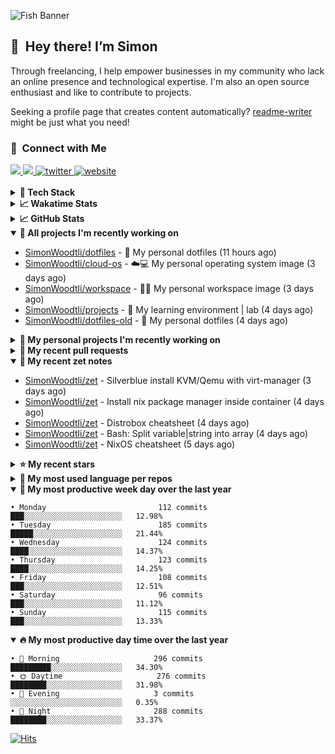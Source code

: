![Fish Banner](assets/fish.webp)

## 👋 &nbsp;Hey there! I’m Simon

Through freelancing, I help empower businesses in my community who lack
an online presence and technological expertise. I'm also an open source
enthusiast and like to contribute to projects.

Seeking a profile page that creates content automatically?
[readme-writer] might be just what you need!

### 🤝 &nbsp;Connect with Me

<div align="left">
<a href="https://linkedin.com/in/simonwoodtli" target="_blank">
<img src="https://img.shields.io/badge/linkedin-1E77B5?style=for-the-badge&logo=linkedin&logoColor=white alt=linkedin" />
</a>
<a href="https://github.com/simonwoodtli" target="_blank">
<img src="https://img.shields.io/badge/github-24292E?style=for-the-badge&logo=github&logoColor=white alt=github" />
</a>
<a href="https://twitter.com/simonwoodtlidev" target="_blank">
<img src="https://img.shields.io/badge/twitter-26a7de?style=for-the-badge&logo=twitter&logoColor=white" alt="twitter"/>
</a>
<a href="https://simonwoodtli.com" target="_blank">
<img src="https://img.shields.io/badge/website-E2925F?style=for-the-badge&logo=google-chrome&logoColor=white" alt="website"/>
</a>
</div>
<br/>


<details>
  <summary><b>🧰 Tech Stack</b></summary>
  <div align="center">

  ![JavaScript](https://img.shields.io/badge/-JavaScript-333333?style=flat&logo=javascript)&nbsp;
  ![HTML](https://img.shields.io/badge/-HTML-333333?style=flat&logo=HTML5)&nbsp;
  ![CSS](https://img.shields.io/badge/-CSS-333333?style=flat&logo=CSS3&logoColor=1572B6)&nbsp;
  ![Shell](https://img.shields.io/badge/-Bash-333333?style=flat&logo=shell)&nbsp;
  ![Python](https://img.shields.io/badge/-Python-333333?style=flat&logo=python)&nbsp;
  ![Go](https://img.shields.io/badge/-Go-333333?style=flat&logo=go)&nbsp;
  ![PostgreSQL](https://img.shields.io/badge/-PostgreSQL-333333?style=flat&logo=postgresql)&nbsp;
  ![MongoDB](https://img.shields.io/badge/-MongoDB-333333?style=flat&logo=mongodb)
  ![Node.js](https://img.shields.io/badge/-Node.js-333333?style=flat&logo=node.js)&nbsp;
  ![Bootstrap](https://img.shields.io/badge/-Bootstrap-333333?style=flat&logo=bootstrap&logoColor=563D7C)&nbsp;
  ![Git](https://img.shields.io/badge/-Git-333333?style=flat&logo=git)&nbsp;
  ![GitHub Actions](https://img.shields.io/badge/-GitHub%20Actions-333333?style=flat&logo=github)&nbsp;
  ![Docker](https://img.shields.io/badge/-Docker-333333?style=flat&logo=docker)&nbsp;
  ![Markdown](https://img.shields.io/badge/-Markdown-333333?style=flat&logo=markdown)&nbsp;
  ![Vim](https://img.shields.io/badge/-Vim-333333?style=flat&logo=vim)&nbsp;
  ![Linux](https://img.shields.io/badge/-Linux-333333?style=flat&logo=linux)&nbsp;
  </div>
</details>

<details>
  <summary><b>📈 Wakatime Stats</b></summary>
  <p align="center"><a href="https://wakatime.com/@SimonWoodtli">
  <img align="center" width="400" height="300" src="https://wakatime.com/share/@SimonWoodtli/7761bcef-e104-47d9-912a-dfd6bf08868b.svg" />
  </a>
  <a href="https://wakatime.com/@SimonWoodtli">
  <img align="center" width="400" height="300" src="https://wakatime.com/share/@SimonWoodtli/341953df-6a40-47b7-8220-ace4eabe0a17.svg" />
  </a></p>

  <h4><b>💬 I've been working with the following languages over the last 7 days</b></h4>

```
• Markdown                       10 hrs 35 mins                 ██████████░░░░░░░░░░░░░░░   39.02%
• Cheetah                        6 hrs 42 mins                  ██████░░░░░░░░░░░░░░░░░░░   24.7%
• sh                             4 hrs 57 mins                  █████░░░░░░░░░░░░░░░░░░░░   18.28%
• Bash                           1 hr 55 mins                   ██░░░░░░░░░░░░░░░░░░░░░░░   7.12%
• YAML                           1 hr 8 mins                    █░░░░░░░░░░░░░░░░░░░░░░░░   4.22%
• Other                          53 mins                        █░░░░░░░░░░░░░░░░░░░░░░░░   3.28%
• gitconfig                      19 mins                        ░░░░░░░░░░░░░░░░░░░░░░░░░   1.2%
• Smarty                         16 mins                        ░░░░░░░░░░░░░░░░░░░░░░░░░   0.99%
• TOML                           8 mins                         ░░░░░░░░░░░░░░░░░░░░░░░░░   0.54%
• Text                           5 mins                         ░░░░░░░░░░░░░░░░░░░░░░░░░   0.36%
• conf                           3 mins                         ░░░░░░░░░░░░░░░░░░░░░░░░░   0.19%
• JSON                           1 min                          ░░░░░░░░░░░░░░░░░░░░░░░░░   0.08%
• Vim Script                     0 secs                         ░░░░░░░░░░░░░░░░░░░░░░░░░   0.03%
```

  <h4>👷 I've been working on the following projects over the last 7 days</h4>

```
• chezmoi                        8 hrs 5 mins                   ███████░░░░░░░░░░░░░░░░░░   29.78%
• zet                            7 hrs 45 mins                  ███████░░░░░░░░░░░░░░░░░░   28.54%
• readme-writer                  3 hrs 50 mins                  ████░░░░░░░░░░░░░░░░░░░░░   14.14%
• cmd-zet                        1 hr 49 mins                   ██░░░░░░░░░░░░░░░░░░░░░░░   6.74%
• Unknown Project                1 hr 47 mins                   ██░░░░░░░░░░░░░░░░░░░░░░░   6.57%
• silverblue-os                  1 hr 14 mins                   █░░░░░░░░░░░░░░░░░░░░░░░░   4.59%
• Private                        1 hr 11 mins                   █░░░░░░░░░░░░░░░░░░░░░░░░   4.38%
• workspace                      45 mins                        █░░░░░░░░░░░░░░░░░░░░░░░░   2.82%
• dotfiles-old                   16 mins                        ░░░░░░░░░░░░░░░░░░░░░░░░░   1.04%
• nixos-config                   13 mins                        ░░░░░░░░░░░░░░░░░░░░░░░░░   0.84%
• dotfiles                       5 mins                         ░░░░░░░░░░░░░░░░░░░░░░░░░   0.37%
• projects                       2 mins                         ░░░░░░░░░░░░░░░░░░░░░░░░░   0.18%
```

  <h4><b>🛠️ I've been working with the following editors over the last 7 days</b></h4>

```
• Vim                            27 hrs 9 mins                  █████████████████████████   100%
```

  <h4><b>💻 I've been working with the following operating systems over the last 7 days</b></h4>

```
• Linux                          27 hrs 9 mins                  █████████████████████████   100%
```

</details>

<details>
  <summary><b>📈 GitHub Stats</b></summary>
  <div align="center"><a href="https://github.com/anuraghazra/github-readme-stats"><img
  src="https://github-readme-stats.vercel.app/api?username=simonwoodtli&show_icons=true&locale=en&theme=gruvbox"
  align="center" width="40%" height="20%"/></a>
  <a href="https://github-readme-streak-stats.herokuapp.com/"><img src="https://github-readme-streak-stats.herokuapp.com/?user=simonwoodtli&theme=gruvbox"
  align="center" width="40%" height="20%"/></a>
  </div>
</details>

<details open="">
  <summary><b>👷 All projects I'm recently working on</b></summary>

* [SimonWoodtli/dotfiles](https://github.com/SimonWoodtli/dotfiles) - 🏡 My personal dotfiles (11 hours ago)
* [SimonWoodtli/cloud-os](https://github.com/SimonWoodtli/cloud-os) - ☁️💻 My personal operating system image (3 days ago)
* [SimonWoodtli/workspace](https://github.com/SimonWoodtli/workspace) - 🤖🐳 My personal workspace image (3 days ago)
* [SimonWoodtli/projects](https://github.com/SimonWoodtli/projects) - 🌳 My learning environment | lab (4 days ago)
* [SimonWoodtli/dotfiles-old](https://github.com/SimonWoodtli/dotfiles-old) - 🏡 My personal dotfiles (4 days ago)

</details>
<details>
  <summary><b>🌱 My personal projects I'm recently working on</b></summary>

* [SimonWoodtli/dotfiles](https://github.com/SimonWoodtli/dotfiles) - 🏡 My personal dotfiles (11 hours ago)
* [SimonWoodtli/cloud-os](https://github.com/SimonWoodtli/cloud-os) - ☁️💻 My personal operating system image (3 days ago)
* [SimonWoodtli/workspace](https://github.com/SimonWoodtli/workspace) - 🤖🐳 My personal workspace image (3 days ago)
* [SimonWoodtli/projects](https://github.com/SimonWoodtli/projects) - 🌳 My learning environment | lab (4 days ago)
* [SimonWoodtli/dotfiles-old](https://github.com/SimonWoodtli/dotfiles-old) - 🏡 My personal dotfiles (4 days ago)

</details>
<details>
  <summary><b>🔨 My recent pull requests</b></summary>

* [feat: add wireguard-generate-keys script](https://github.com/SimonWoodtli/dotfiles-old/pull/14) on [SimonWoodtli/dotfiles-old](https://github.com/SimonWoodtli/dotfiles-old) (6 months ago)
* [feat: add video-to-gif script](https://github.com/SimonWoodtli/dotfiles-old/pull/13) on [SimonWoodtli/dotfiles-old](https://github.com/SimonWoodtli/dotfiles-old) (6 months ago)
* [feat: add spoof-mac-linux script](https://github.com/SimonWoodtli/dotfiles-old/pull/12) on [SimonWoodtli/dotfiles-old](https://github.com/SimonWoodtli/dotfiles-old) (6 months ago)
* [feat: add sp-tmux script](https://github.com/SimonWoodtli/dotfiles-old/pull/11) on [SimonWoodtli/dotfiles-old](https://github.com/SimonWoodtli/dotfiles-old) (6 months ago)
* [feat: add sp script](https://github.com/SimonWoodtli/dotfiles-old/pull/10) on [SimonWoodtli/dotfiles-old](https://github.com/SimonWoodtli/dotfiles-old) (6 months ago)

</details>
<details open="">
  <summary><b>📝 My recent zet notes</b></summary>

* [SimonWoodtli/zet](https://github.com/SimonWoodtli/zet/tree/010b4685fc8ab4d656f91decb0e76e5f01ff6cfb/20230309195404) - Silverblue install KVM/Qemu with virt-manager (3 days ago)
* [SimonWoodtli/zet](https://github.com/SimonWoodtli/zet/tree/838e837b1d7741f388c1928cbcd8d8a635fd3a17/20230309230811) - Install nix package manager inside container (4 days ago)
* [SimonWoodtli/zet](https://github.com/SimonWoodtli/zet/tree/67a4363f35268f0258c9e57594e64ecfe876df2c/20230309135207) - Distrobox cheatsheet (4 days ago)
* [SimonWoodtli/zet](https://github.com/SimonWoodtli/zet/tree/c3fd1168ab49d166d31761986f94448ca1333d07/20230117144015) - Bash: Split variable|string into array (4 days ago)
* [SimonWoodtli/zet](https://github.com/SimonWoodtli/zet/tree/7e661294042334003f50654468726cdeb20c72a2/20230304205635) - NixOS cheatsheet (5 days ago)

</details>
<details>
  <summary><b>⭐ My recent stars</b></summary>

* [casey/just](https://github.com/casey/just) - 🤖 Just a command runner (2 days ago)
* [ublue-os/main](https://github.com/ublue-os/main) - An OCI base image of Fedora with batteries included (3 days ago)
* [ublue-os/boxkit](https://github.com/ublue-os/boxkit) - A blingier starting image for Toolbx and Distrobox. (3 days ago)
* [twpayne/chezmoi](https://github.com/twpayne/chezmoi) - Manage your dotfiles across multiple diverse machines, securely. (3 days ago)
* [89luca89/distrobox](https://github.com/89luca89/distrobox) - Use any linux distribution inside your terminal. Enable both backward and forward compatibility with software and freedom to use whatever distribution you’re more comfortable with. Mirror available at: https://gitlab.com/89luca89/distrobox (3 days ago)

</details>
<details>
  <summary><b>💬 My most used language per repos</b></summary>

```
• Shell                          7 repos                        █████████████░░░░░░░░░░░░   53.85%
• JavaScript                     1 repo                         ██░░░░░░░░░░░░░░░░░░░░░░░   7.69%
• CSS                            3 repos                        ██████░░░░░░░░░░░░░░░░░░░   23.08%
• Nix                            1 repo                         ██░░░░░░░░░░░░░░░░░░░░░░░   7.69%
• HTML                           1 repo                         ██░░░░░░░░░░░░░░░░░░░░░░░   7.69%
```

</details>
<details open="">
  <summary><b>📆 My most productive week day over the last year</b></summary>

```
• Monday                         112 commits                    ███░░░░░░░░░░░░░░░░░░░░░░   12.98%
• Tuesday                        185 commits                    █████░░░░░░░░░░░░░░░░░░░░   21.44%
• Wednesday                      124 commits                    ████░░░░░░░░░░░░░░░░░░░░░   14.37%
• Thursday                       123 commits                    ████░░░░░░░░░░░░░░░░░░░░░   14.25%
• Friday                         108 commits                    ███░░░░░░░░░░░░░░░░░░░░░░   12.51%
• Saturday                       96 commits                     ███░░░░░░░░░░░░░░░░░░░░░░   11.12%
• Sunday                         115 commits                    ███░░░░░░░░░░░░░░░░░░░░░░   13.33%
```

</details>
<details open="">
  <summary><b>🔥 My most productive day time over the last year</b></summary>

```
• 🌅 Morning                     296 commits                    █████████░░░░░░░░░░░░░░░░   34.30%
• 🌞 Daytime                     276 commits                    ████████░░░░░░░░░░░░░░░░░   31.98%
• 🌇 Evening                     3 commits                      ░░░░░░░░░░░░░░░░░░░░░░░░░   0.35%
• 🌃 Night                       288 commits                    ████████░░░░░░░░░░░░░░░░░   33.37%
```

</details>

[![Hits](https://hits.seeyoufarm.com/api/count/incr/badge.svg?url=https%3A%2F%2Fgithub.com%2Fsimonwoodtli&count_bg=%23689D6A&title_bg=%23282828&icon=&icon_color=%23E7E7E7&title=views+%28today+%2F+total%29&edge_flat=false)](https://hits.seeyoufarm.com)

[readme-writer]: <https://github.com/SimonWoodtli/readme-writer>
